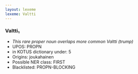 ```yaml
---
layout: lexeme
lexeme: Valtti
---
```


###  Valtti₁

* _This rare proper noun overlaps more common *Valtti* (trump)_
* UPOS:  PROPN
* in KOTUS dictionary under:  5
* Origins: joukahainen 
* Possible NER class:  FIRST
* Blacklisted:  PROPN-BLOCKING

